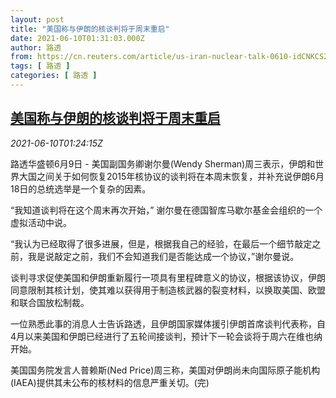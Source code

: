 ```yaml
---
layout: post
title: "美国称与伊朗的核谈判将于周末重启"
date: 2021-06-10T01:31:03.000Z
author: 路透
from: https://cn.reuters.com/article/us-iran-nuclear-talk-0610-idCNKCS2DM03C
tags: [ 路透 ]
categories: [ 路透 ]
---
```

<!--1623288663000-->
[美国称与伊朗的核谈判将于周末重启](https://cn.reuters.com/article/us-iran-nuclear-talk-0610-idCNKCS2DM03C)
------

<div>
<div><i>2021-06-10T01:24:15Z</i></div><p>路透华盛顿6月9日 - 美国副国务卿谢尔曼(Wendy Sherman)周三表示，伊朗和世界大国之间关于如何恢复2015年核协议的谈判将在本周末恢复，并补充说伊朗6月18日的总统选举是一个复杂的因素。</p><p>“我知道谈判将在这个周末再次开始，” 谢尔曼在德国智库马歇尔基金会组织的一个虚拟活动中说。</p><p>“我认为已经取得了很多进展，但是，根据我自己的经验，在最后一个细节敲定之前，我是说敲定之前，我们不会知道我们是否能达成一个协议，”谢尔曼说。</p><p>谈判寻求促使美国和伊朗重新履行一项具有里程碑意义的协议，根据该协议，伊朗同意限制其核计划，使其难以获得用于制造核武器的裂变材料，以换取美国、欧盟和联合国放松制裁。</p><p>一位熟悉此事的消息人士告诉路透，且伊朗国家媒体援引伊朗首席谈判代表称，自4月以来美国和伊朗已经进行了五轮间接谈判，预计下一轮会谈将于周六在维也纳开始。</p><p>美国国务院发言人普赖斯(Ned Price)周三称，美国对伊朗尚未向国际原子能机构(IAEA)提供其未公布的核材料的信息严重关切。(完)</p>
</div>

